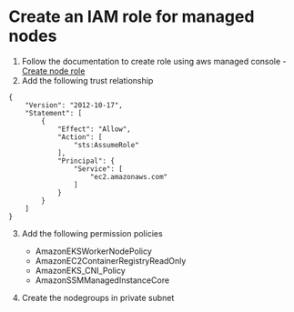 # Create an IAM role for managed nodes

1. Follow the documentation to create role using aws managed console - [Create node role](https://docs.aws.amazon.com/eks/latest/userguide/create-node-role.html#create-worker-node-role)
2. Add the following trust relationship

```
{
    "Version": "2012-10-17",		 	 	 
    "Statement": [
        {
            "Effect": "Allow",
            "Action": [
                "sts:AssumeRole"
            ],
            "Principal": {
                "Service": [
                    "ec2.amazonaws.com"
                ]
            }
        }
    ]
}
```

3. Add the following permission policies
   - AmazonEKSWorkerNodePolicy
   - AmazonEC2ContainerRegistryReadOnly
   - AmazonEKS_CNI_Policy
   - AmazonSSMManagedInstanceCore

5. Create the nodegroups in private subnet 
